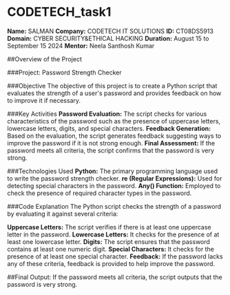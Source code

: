 # CODETECH_task1

**Name:** SALMAN
**Company:** CODETECH IT SOLUTIONS
**ID:** CT08DS5913
**Domain:** CYBER SECURITY&ETHICAL HACKING
**Duration:** August 15 to September 15 2024
**Mentor:** Neela Santhosh Kumar 


##Overview of the Project

###Project: Password Strength Checker

###Objective
The objective of this project is to create a Python script that evaluates the strength of a user's password and provides feedback on how to improve it if necessary.

###Key Activities
**Password Evaluation:** The script checks for various characteristics of the password such as the presence of uppercase letters, lowercase letters, digits, and special characters.
**Feedback Generation:** Based on the evaluation, the script generates feedback suggesting ways to improve the password if it is not strong enough.
**Final Assessment:** If the password meets all criteria, the script confirms that the password is very strong.


###Technologies Used
**Python:** The primary programming language used to write the password strength checker.
**re (Regular Expressions):** Used for detecting special characters in the password.
**Any() Function:** Employed to check the presence of required character types in the password.

###Code Explanation
The Python script checks the strength of a password by evaluating it against several criteria:

**Uppercase Letters:** The script verifies if there is at least one uppercase letter in the password.
**Lowercase Letters:** It checks for the presence of at least one lowercase letter.
**Digits:** The script ensures that the password contains at least one numeric digit.
**Special Characters:** It checks for the presence of at least one special character.
**Feedback:** If the password lacks any of these criteria, feedback is provided to help improve the password.

##Final Output: If the password meets all criteria, the script outputs that the password is very strong.
